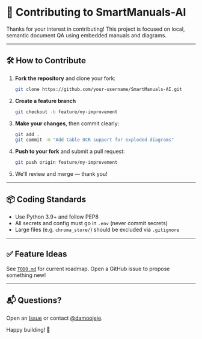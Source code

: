 # 🤝 Contributing to SmartManuals-AI

Thanks for your interest in contributing! This project is focused on local, semantic document QA using embedded manuals and diagrams.

---

## 🛠 How to Contribute

1. **Fork the repository** and clone your fork:
   ```bash
   git clone https://github.com/your-username/SmartManuals-AI.git
   ```

2. **Create a feature branch**
   ```bash
   git checkout -b feature/my-improvement
   ```

3. **Make your changes**, then commit clearly:
   ```bash
   git add .
   git commit -m "Add table OCR support for exploded diagrams"
   ```

4. **Push to your fork** and submit a pull request:
   ```bash
   git push origin feature/my-improvement
   ```

5. We'll review and merge — thank you!

---

## 📦 Coding Standards

- Use Python 3.9+ and follow PEP8
- All secrets and config must go in `.env` (never commit secrets)
- Large files (e.g. `chroma_store/`) should be excluded via `.gitignore`

---

## ✅ Feature Ideas
See [`TODO.md`](./TODO.md) for current roadmap. Open a GitHub issue to propose something new!

---

## 📬 Questions?
Open an [Issue](https://github.com/damoojeje/SmartManuals-AI/issues) or contact [@damoojeje](https://github.com/damoojeje).

Happy building! 🚀
